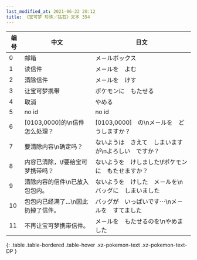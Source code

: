 ```yaml
---
last_modified_at: 2021-06-22 20:12
title: 《宝可梦 珍珠／钻石》文本 354
---
```

| 编号 | 中文 | 日文 |
| ---- | ---- | ---- |
| 0 | 邮箱 | メ－ルボックス |
| 1 | 读信件 | メ－ルを　よむ |
| 2 | 清除信件 | メ－ルを　けす |
| 3 | 让宝可梦携带 | ポケモンに　もたせる |
| 4 | 取消 | やめる |
| 5 | no id | no id |
| 6 | [0103,0000]的\n信件怎么处理？ | [0103,0000]　の\nメ－ルを　どうしますか？ |
| 7 | 要清除内容\n确定吗？ | ないようは　きえて　しまいますが\nよろしい　ですか？ |
| 8 | 内容已清除，\f要给宝可梦携带吗？ | ないようを　けしました\fポケモンに　もたせますか？ |
| 9 | 清除内容的信件\n已放入包包内。 | ないようを　けした　メ－ルを\nバッグに　しまいました |
| 10 | 包包内已经满了…\n因此扔掉了信件。 | バッグが　いっぱいです⋯\nメ－ルを　すてました |
| 11 | 不再让宝可梦携带信件。 | メ－ルを　もたせるのを\nやめました |
{: .table .table-bordered .table-hover .xz-pokemon-text .xz-pokemon-text-DP }